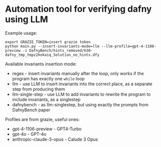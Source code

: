# Automation tool for verifying dafny using LLM

Example usage:

```
export GRAZIE_TOKEN=insert grazie token
python main.py --insert-invariants-mode=llm --llm-profile=gpt-4-1106-preview -i DafnyBench/hints_removed/630-dafny_tmp_tmpz2kokaiq_Solution_no_hints.dfy
```

Available invariants insertion mode: 
- regex - insert invariants manually after the loop, only works if the program has exactly one `while` loop
- llm - use LLM to insert invariants into the correct place, as a separate step from producing them
- llm-single-step - use LLM to add invariants to rewrite the program to include invariants, as a singlestep
- dafnybench - as llm-singlestep, but using exactly the prompts from DafnyBench paper

Profiles are from grazie, useful ones:
- gpt-4-1106-preview - GPT4-Turbo
- gpt-4o - GPT-4o
- anthropic-claude-3-opus - Calude 3 Opus